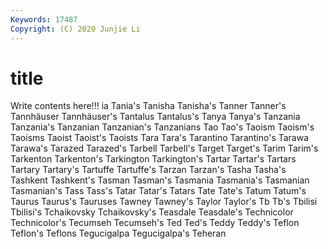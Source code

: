 ```yaml
---
Keywords: 17487
Copyright: (C) 2020 Junjie Li
---
```


# title

Write contents here!!!
ia 
Tania's 
Tanisha 
Tanisha's 
Tanner
Tanner's 
Tannhäuser 
Tannhäuser's 
Tantalus 
Tantalus's 
Tanya 
Tanya's 
Tanzania 
Tanzania's 
Tanzanian
Tanzanian's 
Tanzanians 
Tao 
Tao's 
Taoism 
Taoism's 
Taoisms 
Taoist 
Taoist's 
Taoists
Tara 
Tara's 
Tarantino 
Tarantino's 
Tarawa 
Tarawa's 
Tarazed 
Tarazed's 
Tarbell 
Tarbell's
Target 
Target's 
Tarim 
Tarim's 
Tarkenton 
Tarkenton's 
Tarkington 
Tarkington's 
Tartar 
Tartar's
Tartars 
Tartary 
Tartary's 
Tartuffe 
Tartuffe's 
Tarzan 
Tarzan's 
Tasha 
Tasha's 
Tashkent
Tashkent's 
Tasman 
Tasman's 
Tasmania 
Tasmania's 
Tasmanian 
Tasmanian's 
Tass 
Tass's 
Tatar
Tatar's 
Tatars 
Tate 
Tate's 
Tatum 
Tatum's 
Taurus 
Taurus's 
Tauruses 
Tawney
Tawney's 
Taylor 
Taylor's 
Tb 
Tb's 
Tbilisi 
Tbilisi's 
Tchaikovsky 
Tchaikovsky's 
Teasdale
Teasdale's 
Technicolor 
Technicolor's 
Tecumseh 
Tecumseh's 
Ted 
Ted's 
Teddy 
Teddy's 
Teflon
Teflon's 
Teflons 
Tegucigalpa 
Tegucigalpa's 
Teheran 
